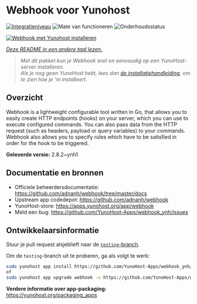 <!--
NB: Deze README is automatisch gegenereerd door <https://github.com/YunoHost/apps/tree/master/tools/readme_generator>
Hij mag NIET handmatig aangepast worden.
-->

# Webhook voor Yunohost

[![Integratieniveau](https://apps.yunohost.org/badge/integration/webhook)](https://ci-apps.yunohost.org/ci/apps/webhook/)
![Mate van functioneren](https://apps.yunohost.org/badge/state/webhook)
![Onderhoudsstatus](https://apps.yunohost.org/badge/maintained/webhook)

[![Webhook met Yunohost installeren](https://install-app.yunohost.org/install-with-yunohost.svg)](https://install-app.yunohost.org/?app=webhook)

*[Deze README in een andere taal lezen.](./ALL_README.md)*

> *Met dit pakket kun je Webhook snel en eenvoudig op een YunoHost-server installeren.*  
> *Als je nog geen YunoHost hebt, lees dan [de installatiehandleiding](https://yunohost.org/install), om te zien hoe je 'm installeert.*

## Overzicht

Webhook is a lightweight configurable tool written in Go, that allows you to easily create HTTP endpoints (hooks) on your server, which you can use to execute configured commands. You can also pass data from the HTTP request (such as headers, payload or query variables) to your commands. Webhook also allows you to specify rules which have to be satisfied in order for the hook to be triggered.


**Geleverde versie:** 2.8.2~ynh1

## Documentatie en bronnen

- Officiele beheerdersdocumentatie: <https://github.com/adnanh/webhook/tree/master/docs>
- Upstream app codedepot: <https://github.com/adnanh/webhook>
- YunoHost-store: <https://apps.yunohost.org/app/webhook>
- Meld een bug: <https://github.com/YunoHost-Apps/webhook_ynh/issues>

## Ontwikkelaarsinformatie

Stuur je pull request alsjeblieft naar de [`testing`-branch](https://github.com/YunoHost-Apps/webhook_ynh/tree/testing).

Om de `testing`-branch uit te proberen, ga als volgt te werk:

```bash
sudo yunohost app install https://github.com/YunoHost-Apps/webhook_ynh/tree/testing --debug
of
sudo yunohost app upgrade webhook -u https://github.com/YunoHost-Apps/webhook_ynh/tree/testing --debug
```

**Verdere informatie over app-packaging:** <https://yunohost.org/packaging_apps>
